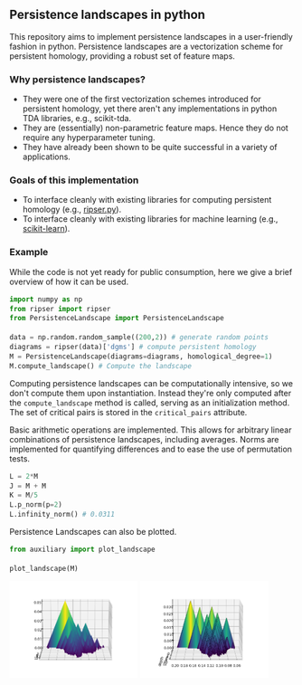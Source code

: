 ## Persistence landscapes in python

This repository aims to implement persistence landscapes in a user-friendly
fashion in python. Persistence landscapes are a vectorization scheme for
persistent homology, providing a robust set of feature maps. 

### Why persistence landscapes?
- They were one of the first vectorization schemes introduced for persistent
homology, yet there aren't any implementations in python TDA libraries, 
e.g., scikit-tda.
- They are (essentially) non-parametric feature maps. Hence they do not
require any hyperparameter tuning.
- They have already been shown to be quite successful in a variety of 
applications.

### Goals of this implementation
- To interface cleanly with existing libraries for computing persistent
homology (e.g., [ripser.py](https://github.com/scikit-tda/ripser.py)).
- To interface cleanly with existing libraries for machine learning
(e.g., [scikit-learn](https://scikit-learn.org/stable/index.html)).

### Example
While the code is not yet ready for public consumption, here we give a 
brief overview of how it can be used.

```python
import numpy as np
from ripser import ripser
from PersistenceLandscape import PersistenceLandscape

data = np.random.random_sample((200,2)) # generate random points
diagrams = ripser(data)['dgms'] # compute persistent homology
M = PersistenceLandscape(diagrams=diagrams, homological_degree=1)
M.compute_landscape() # Compute the landscape
```
Computing persistence landscapes can be computationally intensive, so we
don't compute them upon instantiation. Instead they're only computed 
after the `compute_landscape` method is called, serving as an initialization 
method. The set of critical pairs is stored in the `critical_pairs` attribute.

Basic arithmetic operations are implemented. This allows for
arbitrary linear combinations of persistence landscapes, including
averages. Norms are implemented for quantifying differences and to
ease the use of permutation tests.
```python
L = 2*M
J = M + M
K = M/5
L.p_norm(p=2)
L.infinity_norm() # 0.0311
```


Persistence Landscapes can also be plotted.
```python
from auxiliary import plot_landscape

plot_landscape(M)
```
<p float="left">
<img src="docs/PL_rand_sample.png" width = 45% />
<img src="docs/PL_bc_pl.png" width=45%>
</p>